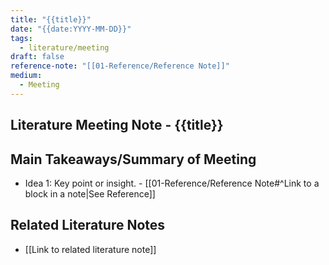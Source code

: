 ```yaml
---
title: "{{title}}"
date: "{{date:YYYY-MM-DD}}"
tags:
  - literature/meeting
draft: false
reference-note: "[[01-Reference/Reference Note]]"
medium:
  - Meeting
---
```


## Literature Meeting Note - {{title}}

## Main Takeaways/Summary of Meeting

- Idea 1: Key point or insight. \- \[\[01-Reference/Reference Note#^Link to a block in a note|See Reference\]\]

## Related Literature Notes

- \[\[Link to related literature note\]\]
